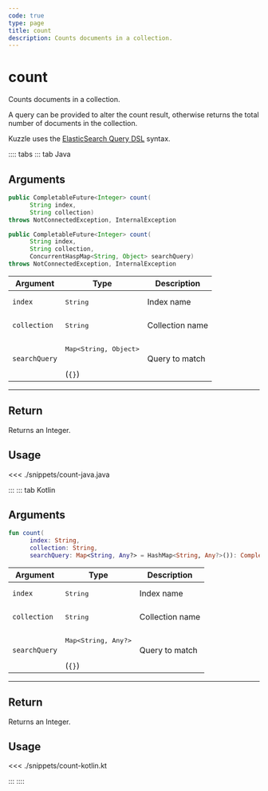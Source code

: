 ```yaml
---
code: true
type: page
title: count
description: Counts documents in a collection.
---
```


# count

Counts documents in a collection.

A query can be provided to alter the count result, otherwise returns the total number of documents in the collection.

Kuzzle uses the [ElasticSearch Query DSL](https://www.elastic.co/guide/en/elasticsearch/reference/7.4/query-dsl.html) syntax.

:::: tabs
::: tab Java

## Arguments

```java
public CompletableFuture<Integer> count(
      String index,
      String collection)
throws NotConnectedException, InternalException

public CompletableFuture<Integer> count(
      String index,
      String collection,
      ConcurrentHaspMap<String, Object> searchQuery)
throws NotConnectedException, InternalException
```

| Argument           | Type                                         | Description     |
| ------------------ | -------------------------------------------- | --------------- |
| `index`            | <pre>String</pre>                            | Index name      |
| `collection`       | <pre>String</pre>                            | Collection name |
| `searchQuery`      | <pre>Map<String, Object></pre><br>(`{}`) | Query to match  |

---

## Return

Returns an Integer.

## Usage

<<< ./snippets/count-java.java

:::
::: tab Kotlin

## Arguments

```kotlin
fun count(
      index: String,
      collection: String,
      searchQuery: Map<String, Any?> = HashMap<String, Any?>()): CompletableFuture<Int>
```

| Argument           | Type                                         | Description     |
| ------------------ | -------------------------------------------- | --------------- |
| `index`            | <pre>String</pre>                            | Index name      |
| `collection`       | <pre>String</pre>                            | Collection name |
| `searchQuery`      | <pre>Map<String, Any?></pre><br>(`{}`) | Query to match  |

---

## Return

Returns an Integer.

## Usage

<<< ./snippets/count-kotlin.kt

:::
::::
